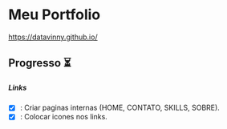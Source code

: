 # Meu Portfolio

https://datavinny.github.io/

## Progresso :hourglass_flowing_sand:

##### Links 

- [X] : Criar paginas internas (HOME, CONTATO, SKILLS, SOBRE).
- [X] : Colocar icones nos links.
